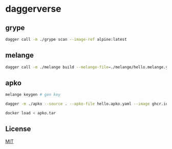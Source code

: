 # daggerverse


## grype

```sh
dagger call -m ./grype scan --image-ref alpine:latest
```

## melange

```sh
dagger call -m ./melange build --melange-file=./melange/hello.melange.yaml --workspace-dir=./
```

## apko

```sh
melange keygen # gen key

dagger -m ./apko --source . --apko-file hello.apko.yaml --image ghcr.io/developer-guy/bash --keyring-append melange.rsa export --path apko.tar

docker load < apko.tar
```

## License

[MIT](./LICENSE)